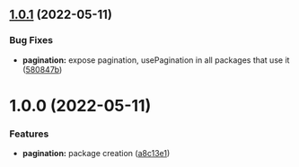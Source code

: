 ## [1.0.1](https://github.com/resourge/pagination/compare/v1.0.0...v1.0.1) (2022-05-11)


### Bug Fixes

* **pagination:** expose pagination, usePagination in all packages that use it ([580847b](https://github.com/resourge/pagination/commit/580847b38308506fe53100f0ccca82e77beed2e7))

# 1.0.0 (2022-05-11)


### Features

* **pagination:** package creation ([a8c13e1](https://github.com/resourge/pagination/commit/a8c13e174419e718b44326353328f40686d21a85))
